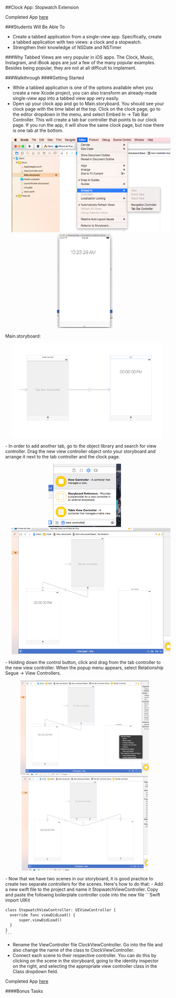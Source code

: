##Clock App: Stopwatch Extension

Completed App [here]()

###Students Will Be Able To
- Create a tabbed application from a single-view app. Specifically, create a tabbed application with two views: a clock and a stopwatch.
- Strengthen their knowledge of NSDate and NSTimer

###Why
Tabbed Views are very popular in iOS apps. The Clock, Music, Instagram, and iBook apps are just a few of the many popular examples. Besides being popular, they are not at all difficult to implement.

###Walkthrough
####Getting Started
- While a tabbed application is one of the options available when you create a new Xcode project, you can also transform an already-made single-view app into a tabbed view app very easily.
- Open up your clock app and go to Main.storyboard. You should see your clock page with the time label at the top. Click on the clock page, go to the editor dropdown in the menu, and select Embed In -> Tab Bar Controller. This will create a tab bar controller that points to our clock page. If you run the app, it will show the same clock page, but now there is one tab at the bottom.
<p align="center">
  <img src="images/embed-in-tab-bar-controller.png" height="300px" hspace="20">
  <img src="images/one-tab-view.png" height="300px" hspace="20">
</p>
Main.storyboard:
<p align="center">
  <img src="images/tab-bar-controller-one-scene.png" height="300px" hspace="20">
</p>
- In order to add another tab, go to the object library and search for view controller. Drag the new view controller object onto your storyboard and arrange it next to the tab controller and the clock page.
<p align="center">
  <img src="images/object-library-view-controller.png" height="200px" hspace="20">
  <img src="images/tab-bar-controller-two-scenes.png" height="400px" hspace="20">
</p>
- Holding down the control button, click and drag from the tab controller to the new view controller. When the popup menu appears, select Relationship Segue -> View Controllers.
<p align="center">
  <img src="images/connecting-second-scene-1.png" height="300px" hspace="20">
  <img src="images/connecting-second-scene-2.png" height="300px" hspace="20">
</p>
- Now that we have two scenes in our storyboard, it is good practice to create two separate controllers for the scenes. Here's how to do that:
  - Add a new swift file to the project and name it StopwatchViewController. Copy and paste the following boilerplate controller code into the new file
    ```Swift
    import UIKit

    class StopwatchViewController: UIViewController {
      override func viewDidLoad() {
          super.viewDidLoad()
      }
    }
    ```
  - Rename the ViewController file ClockViewController. Go into the file and also change the name of the class to ClockViewController.
  - Connect each scene to their respective controller. You can do this by clicking on the scene in the storyboard, going to the identity inspector on the right, and selecting the appropriate view controller class in the Class dropdown field.

Completed App [here]()

####Bonus Tasks




